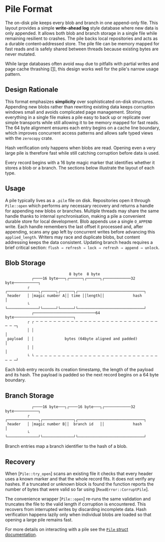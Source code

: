 # Pile Format

The on-disk pile keeps every blob and branch in one append-only file. This layout provides a simple **write-ahead log** style database where new data is only appended. It allows both blob and branch storage in a single file while remaining resilient to crashes. The pile backs local repositories and acts as a durable content‑addressed store. The pile file can be memory mapped for fast reads and is safely shared between threads because existing bytes are never mutated.

While large databases often avoid `mmap` due to pitfalls with partial writes
and page cache thrashing [[1](https://db.cs.cmu.edu/mmap-cidr2022/)], this
design works well for the pile's narrow usage pattern.

## Design Rationale

This format emphasizes **simplicity** over sophisticated on-disk structures.
Appending new blobs rather than rewriting existing data keeps corruption
windows small and avoids complicated page management. Storing everything in a
single file makes a pile easy to back up or replicate over simple transports
while still allowing it to be memory mapped for fast reads. The 64&nbsp;byte
alignment ensures each entry begins on a cache line boundary, which improves
concurrent access patterns and allows safe typed views with the `zerocopy`
crate.

Hash verification only happens when blobs are read. Opening even a very large
pile is therefore fast while still catching corruption before data is used.

Every record begins with a 16&nbsp;byte magic marker that identifies whether it
stores a blob or a branch. The sections below illustrate the layout of each
type.

## Usage

A pile typically lives as a `.pile` file on disk. Repositories open it through
`Pile::open` which performs any necessary recovery and returns a handle for
appending new blobs or branches. Multiple threads may share the same handle
thanks to internal synchronisation, making a pile a convenient durable store for
local development. Blob appends use a single `O_APPEND` write. Each handle
remembers the last offset it processed and, after appending, scans any gap left
by concurrent writes before advancing this `applied_length`. Writers may race
and duplicate blobs, but content addressing keeps the data consistent. Updating
branch heads requires a brief critical section: `flush → refresh → lock →
refresh → append → unlock`.
## Blob Storage
```
                             8 byte  8 byte
            ┌────16 byte───┐┌──────┐┌──────┐┌────────────32 byte───────────┐
          ┌ ┌──────────────┐┌──────┐┌──────┐┌──────────────────────────────┐
 header   │ │magic number A││ time ││length││             hash             │
          └ └──────────────┘└──────┘└──────┘└──────────────────────────────┘
            ┌────────────────────────────64 byte───────────────────────────┐
          ┌ ┌ ─ ─ ─ ─ ─ ─ ─ ─ ─ ─ ─ ─ ─ ─ ─ ─ ─ ─ ─ ─ ─ ─ ─ ─ ─ ─ ─ ─ ─ ─ ─┐
          │ │                                                              │
 payload  │ │              bytes (64byte aligned and padded)               │
          │ │                                                              │
          └ └ ─ ─ ─ ─ ─ ─ ─ ─ ─ ─ ─ ─ ─ ─ ─ ─ ─ ─ ─ ─ ─ ─ ─ ─ ─ ─ ─ ─ ─ ─ ─┘
```
Each blob entry records its creation timestamp, the length of the payload and
its hash. The payload is padded so the next record begins on a
64&nbsp;byte boundary.

## Branch Storage
```
            ┌────16 byte───┐┌────16 byte───┐┌────────────32 byte───────────┐
          ┌ ┌──────────────┐┌──────────────┐┌──────────────────────────────┐
 header   │ │magic number B││  branch id   ││             hash             │
          └ └──────────────┘└──────────────┘└──────────────────────────────┘
```
Branch entries map a branch identifier to the hash of a blob.
## Recovery
When [`Pile::try_open`] scans an existing file it checks that every header uses a known marker and that the whole record fits. It does not verify any hashes. If a truncated or unknown block is found the function reports the number of bytes that were valid so far using [`ReadError::CorruptPile`].

The convenience wrapper [`Pile::open`] re-runs the same validation and truncates
the file to the valid length if corruption is encountered. This recovers from
interrupted writes by discarding incomplete data.
Hash verification happens lazily only when individual blobs are loaded so that
opening a large pile remains fast.

For more details on interacting with a pile see the [`Pile` struct
documentation](https://docs.rs/tribles/latest/tribles/repo/pile/struct.Pile.html).

[1]: https://db.cs.cmu.edu/mmap-cidr2022/ "The Case Against Memory-Mapped I/O"
